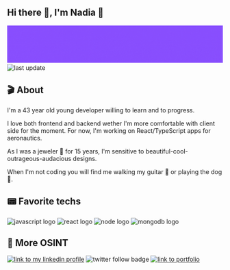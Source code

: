 ## Hi there :wave:, I'm Nadia :space_invader:

![nadia medkouri fullstack javascript store header](./img/storeheader.gif)
![last update](https://img.shields.io/github/last-commit/Naddiya/Naddiya?color=FFAE33&label=last%20update)

## :clapper: About

I'm a 43 year old young developer willing to learn and to progress.

I love both frontend and backend wether I'm more comfortable with client side for the moment.
For now, I'm working on React/TypeScript apps for aeronautics.

As I was a jeweler :gem: for 15 years, I'm sensitive to beautiful-cool-outrageous-audacious designs.

When I'm not coding you will find me walking my guitar :guitar: or playing the dog :dromedary_camel:.

## :pager: Favorite techs

![javascript logo](https://img.shields.io/static/v1?logo=javascript&label=&message=javascript&color=gray) ![react logo](https://img.shields.io/static/v1?logo=react&label=&message=react&color=grey) ![node logo](https://img.shields.io/static/v1?logo=node.js&label=&message=node&color=white) ![mongodb logo](https://img.shields.io/static/v1?logo=MongoDB&label=&message=mongodb&color=white)

## :telescope: More OSINT

[![link to my linkedin profile](https://img.shields.io/static/v1?logo=linkedin&label=&message=linkedin&color=blue)](https://www.linkedin.com/in/nadiamedkouri/) ![twitter follow badge](https://img.shields.io/twitter/follow/MedkouriNadia?style=social) [![link to portfolio](https://img.shields.io/static/v1?logo=Gatsby&label=&message=MyFolio&color=663399)](https://nadiamedkouri.com/)

<!-- ## :panda_face: The WWF Game :

>
:hatched_chick::baby_chick::hatching_chick: :ocean: :crocodile:
>

In order to save the chicks, offer me a position.
>
I'm :statue_of_liberty: for the moment, so don't hesitate :phone: me !  -->

<!-- ![stars](https://img.shields.io/github/stars/Naddiya?style=social) -->
